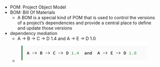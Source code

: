 - POM: Project Object Model
- BOM: Bill Of Materials
  - A BOM is a special kind of POM that is used to control the versions of a project’s dependencies and provide a central place to define and update those versions
- dependency mediation
  - A -> B -> C -> D 1.4  and  A -> E -> D 1.0
  - ![alt text](https://github.com/jjuniorvieira/spring-maven-bom/blob/main/spring-bom/src/main/resources/img.png)